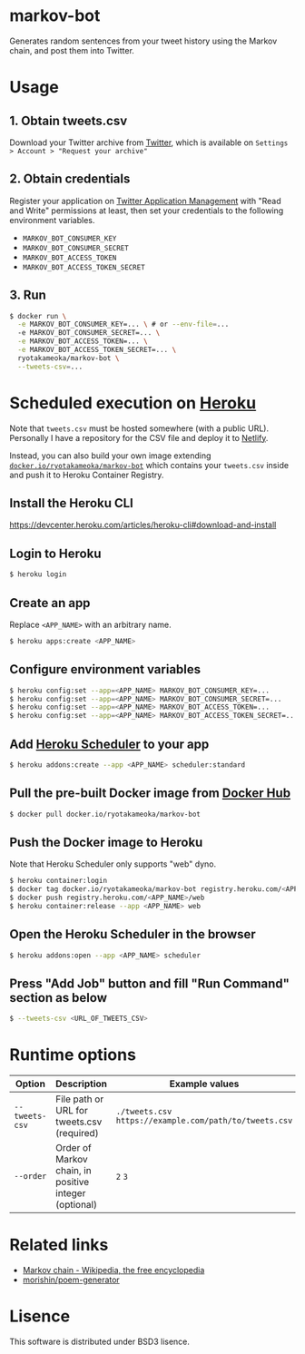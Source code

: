 # markov-bot

Generates random sentences from your tweet history using the Markov chain, and post them into Twitter.

# Usage

## 1. Obtain tweets.csv

Download your Twitter archive from [Twitter](https://twitter.com/), which is available on `Settings > Account > "Request your archive"`

## 2. Obtain credentials

Register your application on [Twitter Application Management](https://apps.twitter.com/) with "Read and Write" permissions at least, then set your credentials to the following environment variables.

- `MARKOV_BOT_CONSUMER_KEY`
- `MARKOV_BOT_CONSUMER_SECRET`
- `MARKOV_BOT_ACCESS_TOKEN`
- `MARKOV_BOT_ACCESS_TOKEN_SECRET`

## 3. Run

```sh
$ docker run \
  -e MARKOV_BOT_CONSUMER_KEY=... \ # or --env-file=...
  -e MARKOV_BOT_CONSUMER_SECRET=... \
  -e MARKOV_BOT_ACCESS_TOKEN=... \
  -e MARKOV_BOT_ACCESS_TOKEN_SECRET=... \
  ryotakameoka/markov-bot \
  --tweets-csv=...
```

# Scheduled execution on [Heroku](https://heroku.com/)

Note that `tweets.csv` must be hosted somewhere (with a public URL).
Personally I have a repository for the CSV file and deploy it to [Netlify](https://www.netlify.com/).

Instead, you can also build your own image extending [`docker.io/ryotakameoka/markov-bot`](https://hub.docker.com/r/ryotakameoka/markov-bot/) which contains your `tweets.csv` inside and push it to Heroku Container Registry.

## Install the Heroku CLI

https://devcenter.heroku.com/articles/heroku-cli#download-and-install

## Login to Heroku

```sh
$ heroku login
```

## Create an app

Replace `<APP_NAME>` with an arbitrary name.

```sh
$ heroku apps:create <APP_NAME>
```

## Configure environment variables

```sh
$ heroku config:set --app=<APP_NAME> MARKOV_BOT_CONSUMER_KEY=...
$ heroku config:set --app=<APP_NAME> MARKOV_BOT_CONSUMER_SECRET=...
$ heroku config:set --app=<APP_NAME> MARKOV_BOT_ACCESS_TOKEN=...
$ heroku config:set --app=<APP_NAME> MARKOV_BOT_ACCESS_TOKEN_SECRET=...
```

## Add [Heroku Scheduler](https://devcenter.heroku.com/articles/scheduler) to your app

```sh
$ heroku addons:create --app <APP_NAME> scheduler:standard
```

## Pull the pre-built Docker image from [Docker Hub](https://hub.docker.com/r/ryotakameoka/markov-bot/)

```sh
$ docker pull docker.io/ryotakameoka/markov-bot
```

## Push the Docker image to Heroku

Note that Heroku Scheduler only supports "web" dyno.

```sh
$ heroku container:login
$ docker tag docker.io/ryotakameoka/markov-bot registry.heroku.com/<APP_NAME>/web
$ docker push registry.heroku.com/<APP_NAME>/web
$ heroku container:release --app <APP_NAME> web
```

## Open the Heroku Scheduler in the browser

```sh
$ heroku addons:open --app <APP_NAME> scheduler
```

## Press "Add Job" button and fill "Run Command" section as below

```sh
$ --tweets-csv <URL_OF_TWEETS_CSV>
```

# Runtime options

Option | Description | Example values
--- | --- | ---
`--tweets-csv` | File path or URL for tweets.csv (required) | `./tweets.csv` `https://example.com/path/to/tweets.csv`
`--order` | Order of Markov chain, in positive integer (optional) | `2` `3`

# Related links

- [Markov chain - Wikipedia, the free encyclopedia](https://en.wikipedia.org/wiki/Markov_chain)
- [morishin/poem-generator](https://github.com/morishin/poem-generator)

# Lisence

This software is distributed under BSD3 lisence.
